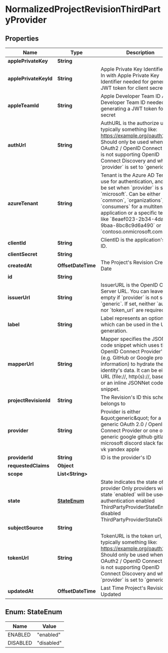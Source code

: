 

# NormalizedProjectRevisionThirdPartyProvider


## Properties

| Name | Type | Description | Notes |
|------------ | ------------- | ------------- | -------------|
|**applePrivateKey** | **String** |  |  [optional] |
|**applePrivateKeyId** | **String** | Apple Private Key Identifier  Sign In with Apple Private Key Identifier needed for generating a JWT token for client secret |  [optional] |
|**appleTeamId** | **String** | Apple Developer Team ID  Apple Developer Team ID needed for generating a JWT token for client secret |  [optional] |
|**authUrl** | **String** | AuthURL is the authorize url, typically something like: https://example.org/oauth2/auth Should only be used when the OAuth2 / OpenID Connect server is not supporting OpenID Connect Discovery and when &#x60;provider&#x60; is set to &#x60;generic&#x60;. |  [optional] |
|**azureTenant** | **String** | Tenant is the Azure AD Tenant to use for authentication, and must be set when &#x60;provider&#x60; is set to &#x60;microsoft&#x60;.  Can be either &#x60;common&#x60;, &#x60;organizations&#x60;, &#x60;consumers&#x60; for a multitenant application or a specific tenant like &#x60;8eaef023-2b34-4da1-9baa-8bc8c9d6a490&#x60; or &#x60;contoso.onmicrosoft.com&#x60;. |  [optional] |
|**clientId** | **String** | ClientID is the application&#39;s Client ID. |  [optional] |
|**clientSecret** | **String** |  |  [optional] |
|**createdAt** | **OffsetDateTime** | The Project&#39;s Revision Creation Date |  [optional] [readonly] |
|**id** | **String** |  |  [optional] |
|**issuerUrl** | **String** | IssuerURL is the OpenID Connect Server URL. You can leave this empty if &#x60;provider&#x60; is not set to &#x60;generic&#x60;. If set, neither &#x60;auth_url&#x60; nor &#x60;token_url&#x60; are required. |  [optional] |
|**label** | **String** | Label represents an optional label which can be used in the UI generation. |  [optional] |
|**mapperUrl** | **String** | Mapper specifies the JSONNet code snippet which uses the OpenID Connect Provider&#39;s data (e.g. GitHub or Google profile information) to hydrate the identity&#39;s data.  It can be either a URL (file://, http(s)://, base64://) or an inline JSONNet code snippet. |  [optional] |
|**projectRevisionId** | **String** | The Revision&#39;s ID this schema belongs to |  [optional] |
|**provider** | **String** | Provider is either \&quot;generic\&quot; for a generic OAuth 2.0 / OpenID Connect Provider or one of: generic google github gitlab microsoft discord slack facebook vk yandex apple |  [optional] |
|**providerId** | **String** | ID is the provider&#39;s ID |  [optional] |
|**requestedClaims** | **Object** |  |  [optional] |
|**scope** | **List&lt;String&gt;** |  |  [optional] |
|**state** | [**StateEnum**](#StateEnum) | State indicates the state of the provider  Only providers with state &#x60;enabled&#x60; will be used for authentication enabled ThirdPartyProviderStateEnabled disabled ThirdPartyProviderStateDisabled |  [optional] |
|**subjectSource** | **String** |  |  [optional] |
|**tokenUrl** | **String** | TokenURL is the token url, typically something like: https://example.org/oauth2/token  Should only be used when the OAuth2 / OpenID Connect server is not supporting OpenID Connect Discovery and when &#x60;provider&#x60; is set to &#x60;generic&#x60;. |  [optional] |
|**updatedAt** | **OffsetDateTime** | Last Time Project&#39;s Revision was Updated |  [optional] [readonly] |



## Enum: StateEnum

| Name | Value |
|---- | -----|
| ENABLED | &quot;enabled&quot; |
| DISABLED | &quot;disabled&quot; |



